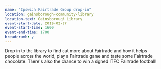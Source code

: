 ```yaml
---
name: "Ipswich Fairtrade Group drop-in"
location: gainsborough-community-library
location-text: Gainsborough Library
event-start-date: 2019-02-27
event-start-time: 1600
event-end-time: 1700
breadcrumb: y
---
```


Drop in to the library to find out more about Fairtrade and how it helps people across the world, play a Fairtrade game and taste some Fairtrade chocolate. There's also the chance to win a signed ITFC Fairtrade football!
